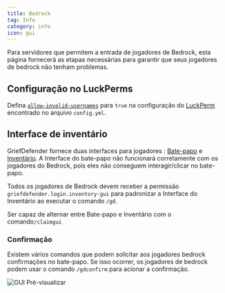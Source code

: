 ```yaml
---
title: Bedrock
tag: Info
category: info
icon: gui
---
```


Para servidores que permitem a entrada de jogadores de Bedrock, esta página fornecerá as etapas necessárias para garantir que seus jogadores de bedrock não tenham problemas.  

## Configuração no LuckPerms
Defina [`allow-invalid-usernames`](https://luckperms.net/wiki/Configuration#allow-invalid-usernames) para `true` na configuração do [LuckPerm](https://luckperms.net/) encontrado no arquivo `config.yml`.

## Interface de inventário
GriefDefender fornece duas interfaces para jogadores : [Bate-papo](/br/wiki/basic/GUI.html#bate-papo) e [Inventário](/br/wiki/basic/GUI.html#inventario). A Interface do bate-papo não funcionará corretamente com os jogadores do Bedrock, pois eles não conseguem interagir/clicar no bate-papo. 

Todos os jogadores de Bedrock devem receber a permissão `griefdefender.login.inventory-gui` para padronizar a Interface do Inventário ao executar o comando `/gd`.  

Ser capaz de alternar entre Bate-papo e Inventário com o comando`/claimgui`  

### Confirmação
Existem vários comandos que podem solicitar aos jogadores bedrock confirmações no bate-papo. Se isso ocorrer, os jogadores de bedrock podem usar o comando `/gdconfirm` para acionar a confirmação.  

![GUI Pré-visualizar](https://i.imgur.com/2iqE2ma.gif)